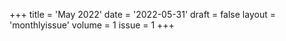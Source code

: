 +++
title = 'May 2022'
date = '2022-05-31'
draft = false
layout = 'monthlyissue'
volume = 1
issue = 1
+++